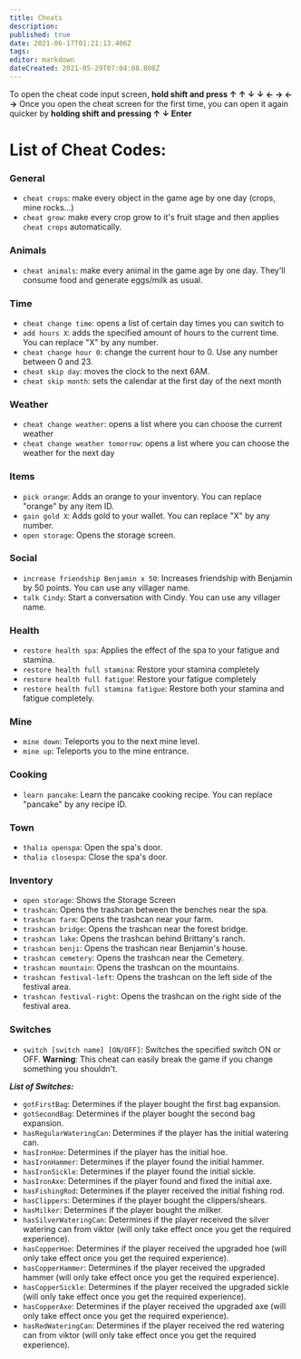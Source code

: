 ```yaml
---
title: Cheats
description: 
published: true
date: 2021-06-17T01:21:13.406Z
tags: 
editor: markdown
dateCreated: 2021-05-29T07:04:08.808Z
---
```


To open the cheat code input screen, **hold shift and press ↑ ↑ ↓ ↓ ← → ← →**
Once you open the cheat screen for the first time, you can open it again quicker by **holding shift and pressing ↑ ↓ Enter**

# List of Cheat Codes:

### General
* `cheat crops`: make every object in the game age by one day (crops, mine rocks...)
* `cheat grow`: make every crop grow to it's fruit stage and then applies `cheat crops` automatically.

### Animals
* `cheat animals`: make every animal in the game age by one day. They'll consume food and generate eggs/milk as usual.

### Time
* `cheat change time`: opens a list of certain day times you can switch to
* `add hours X`: adds the specified amount of hours to the current time. You can replace "X" by any number.
* `cheat change hour 0`: change the current hour to 0. Use any number between 0 and 23.
* `cheat skip day`: moves the clock to the next 6AM.
* `cheat skip month`: sets the calendar at the first day of the next month

### Weather
* `cheat change weather`: opens a list where you can choose the current weather
* `cheat change weather tomorrow`: opens a list where you can choose the weather for the next day

### Items
* `pick orange`: Adds an orange to your inventory. You can replace "orange" by any item ID.
* `gain gold X`: Adds gold to your wallet. You can replace "X" by any number.
* `open storage`: Opens the storage screen.

### Social
* `increase friendship Benjamin x 50`: Increases friendship with Benjamin by 50 points. You can use any villager name.
* `talk Cindy`: Start a conversation with Cindy. You can use any villager name.

### Health
* `restore health spa`: Applies the effect of the spa to your fatigue and stamina.
* `restore health full stamina`: Restore your stamina completely
* `restore health full fatigue`: Restore your fatigue completely
* `restore health full stamina fatigue`: Restore both your stamina and fatigue completely.

### Mine
* `mine down`: Teleports you to the next mine level.
* `mine up`: Teleports you to the mine entrance.

### Cooking
* `learn pancake`: Learn the pancake cooking recipe. You can replace "pancake" by any recipe ID.

### Town
* `thalia openspa`: Open the spa's door.
* `thalia closespa`: Close the spa's door.


### Inventory
* `open storage`: Shows the Storage Screen
* `trashcan`: Opens the trashcan between the benches near the spa.
* `trashcan farm`: Opens the trashcan near your farm.
* `trashcan bridge`: Opens the trashcan near the forest bridge.
* `trashcan lake`: Opens the trashcan behind Brittany's ranch.
* `trashcan benji`: Opens the trashcan near Benjamin's house.
* `trashcan cemetery`: Opens the trashcan near the Cemetery.
* `trashcan mountain`: Opens the trashcan on the mountains.
* `trashcan festival-left`: Opens the trashcan on the left side of the festival area.
* `trashcan festival-right`: Opens the trashcan on the right side of the festival area.



### Switches
* `switch [switch name] [ON/OFF]`: Switches the specified switch ON or OFF. **Warning**: This cheat can easily break the game if you change something you shouldn't.

***List of Switches:***
* `gotFirstBag`:  Determines if the player bought the first bag expansion.
* `gotSecondBag`:  Determines if the player bought the second bag expansion.
* `hasRegularWateringCan`:  Determines if the player has the initial watering can. 
* `hasIronHoe`:  Determines if the player has the initial hoe. 
* `hasIronHammer`:  Determines if the player found the initial hammer.
* `hasIronSickle`:  Determines if the player found the initial sickle.
* `hasIronAxe`:  Determines if the player found and fixed the initial axe. 
* `hasFishingRod`:  Determines if the player received the initial fishing rod. 
* `hasClippers`:  Determines if the player bought the clippers/shears. 
* `hasMilker`:  Determines if the player bought the milker. 
* `hasSilverWateringCan`:  Determines if the player received the silver watering can from viktor (will only take effect once you get the required experience). 
* `hasCopperHoe`:  Determines if the player received the upgraded hoe (will only take effect once you get the required experience). 
* `hasCopperHammer`:  Determines if the player received the upgraded hammer (will only take effect once you get the required experience). 
* `hasCopperSickle`:  Determines if the player received the upgraded sickle (will only take effect once you get the required experience). 
* `hasCopperAxe`:  Determines if the player received the upgraded axe (will only take effect once you get the required experience). 
* `hasRedWateringCan`:  Determines if the player received the red watering can from viktor (will only take effect once you get the required experience). 

